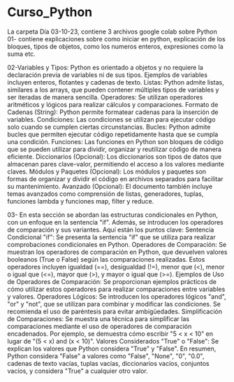 # Curso_Python
La carpeta Día 03-10-23, contiene 3 archivos google colab sobre Python
01- contiene explicaciones sobre como iniciar en python, explicación de los bloques, tipos de objetos, como los numeros enteros, expresiones como la suma etc.

02-Variables y Tipos: Python es orientado a objetos y no requiere la declaración previa de variables ni de sus tipos. Ejemplos de variables incluyen enteros, flotantes y cadenas de texto.
Listas: Python admite listas, similares a los arrays, que pueden contener múltiples tipos de variables y ser iteradas de manera sencilla.
Operadores: Se utilizan operadores aritméticos y lógicos para realizar cálculos y comparaciones.
Formato de Cadenas (String): Python permite formatear cadenas para la inserción de variables.
Condiciones: Las condiciones se utilizan para ejecutar código solo cuando se cumplen ciertas circunstancias.
Bucles: Python admite bucles que permiten ejecutar código repetidamente hasta que se cumpla una condición.
Funciones: Las funciones en Python son bloques de código que se pueden utilizar para dividir, organizar y reutilizar código de manera eficiente.
Diccionarios (Opcional): Los diccionarios son tipos de datos que almacenan pares clave-valor, permitiendo el acceso a los valores mediante claves.
Módulos y Paquetes (Opcional): Los módulos y paquetes son formas de organizar y dividir el código en archivos separados para facilitar su mantenimiento.
Avanzado (Opcional): El documento también incluye temas avanzados como comprensión de listas, generadores, tuplas, funciones lambda y funciones map, filter y reduce.

03- En esta sección se abordan las estructuras condicionales en Python, con un enfoque en la sentencia "if". Además, se introducen los operadores de comparación y sus variantes. Aquí están los puntos clave:
Sentencia Condicional "if": Se presenta la sentencia "if" que se utiliza para realizar comprobaciones condicionales en Python.
Operadores de Comparación: Se muestran los operadores de comparación en Python, que devuelven valores booleanos (True o False) según las comparaciones realizadas. Estos operadores incluyen igualdad (==), desigualdad (!=), menor que (<), menor o igual que (<=), mayor que (>), y mayor o igual que (>=).
Ejemplos de Uso de Operadores de Comparación: Se proporcionan ejemplos prácticos de cómo utilizar estos operadores para realizar comparaciones entre variables y valores.
Operadores Lógicos: Se introducen los operadores lógicos "and", "or" y "not", que se utilizan para combinar y modificar las condiciones. Se recomienda el uso de paréntesis para evitar ambigüedades.
Simplificación de Comparaciones: Se muestra una técnica para simplificar las comparaciones mediante el uso de operadores de comparación encadenados. Por ejemplo, se demuestra cómo escribir "5 < x < 10" en lugar de "(5 < x) and (x < 10)".
Valores Considerados "True" o "False": Se explican los valores que Python considera "True" y "False". En resumen, Python considera "False" a valores como "False", "None", "0", "0.0", cadenas de texto vacías, tuplas vacías, diccionarios vacíos, conjuntos vacíos, y considera "True" a cualquier otro valor.
